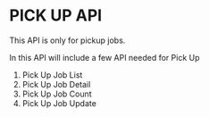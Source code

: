 # PICK UP API 

This API is only for pickup jobs.

In this API will include a few API needed for Pick Up

1. Pick Up Job List
2. Pick Up Job Detail
3. Pick Up Job Count
4. Pick Up Job Update

<toggle>
</toggle>

